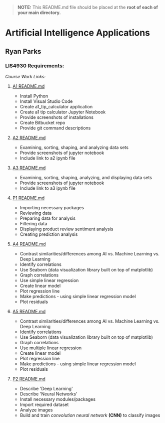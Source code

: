 > **NOTE:** This README.md file should be placed at the **root of each of your main directory.**

# Artificial Intelligence Applications

## Ryan Parks

### LIS4930 Requirements:

*Course Work Links:*

1. [A1 README.md](a1/README.md "My A1 README.md file")
    - Install Python
    - Install Visual Studio Code
    - Create a1_tip_calculator application
    - Create a1 tip calculator Jupyter Notebook
    - Provide screenshots of installations
    - Create Bitbucket repo
    - Provide git command descriptions

2. [A2 README.md](a2/README.md "My A2 README.md file")
    - Examining, sorting, shaping, and analyzing data sets
    - Provide screenshots of jupyter notebook
    - Include link to a2 ipynb file

3. [A3 README.md](a3/README.md "My A3 README.md file")
    - Examining, sorting, shaping, analyzing, and displaying data sets
    - Provide screenshots of jupyter notebook
    - Include link to a3 ipynb file

4. [P1 README.md](p1/README.md "My P1 README.md file")
    - Importing necessary packages
    - Reviewing data
    - Preparing data for analysis
    - Filtering data
    - Displaying product review sentiment analysis
    - Creating prediction analysis

5. [A4 README.md](a4/README.md "My A4 README.md file")
    - Contrast similarities/differences among AI vs. Machine Learning vs. Deep Learning
    - Identify correlations
    - Use Seaborn (data visualization library built on top of matplotlib)
    - Graph correlations
    - Use simple linear regression
    - Create linear model
    - Plot regression line
    - Make predictions - using simple linear regression model
    - Plot residuals

6. [A5 README.md](a5/README.md "My A5 README.md file")
    - Contrast similarities/differences among AI vs. Machine Learning vs. Deep Learning
    - Identify correlations
    - Use Seaborn (data visualization library built on top of matplotlib)
    - Graph correlations
    - Use multiple linear regression
    - Create linear model
    - Plot regression line
    - Make predictions - using simple linear regression model
    - Plot residuals

7. [P2 README.md](p2/README.md "My P2 README.md file")
    - Describe 'Deep Learning'
    - Describe 'Neural Networks'
    - Install necessary modules/packages
    - Import required dataset
    - Analyze images
    - Build and train *convolution neural network* **(CNN)** to classify images